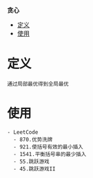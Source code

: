 **贪心**
- [定义](#定义)
- [使用](#使用)

# 定义 #
```
通过局部最优得到全局最优
```

# 使用 #
```
- LeetCode
  - 870.优势洗牌
  - 921.使括号有效的最小插入
  - 1541.平衡括号串的最少插入
  - 55.跳跃游戏
  - 45.跳跃游戏II
```